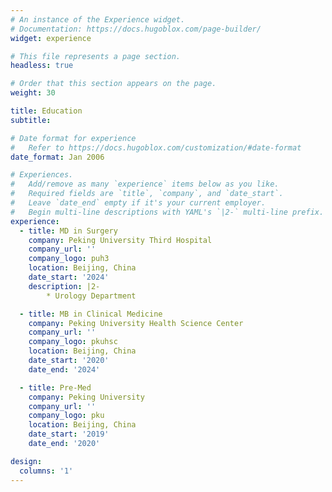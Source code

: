 ```yaml
---
# An instance of the Experience widget.
# Documentation: https://docs.hugoblox.com/page-builder/
widget: experience

# This file represents a page section.
headless: true

# Order that this section appears on the page.
weight: 30

title: Education
subtitle:

# Date format for experience
#   Refer to https://docs.hugoblox.com/customization/#date-format
date_format: Jan 2006

# Experiences.
#   Add/remove as many `experience` items below as you like.
#   Required fields are `title`, `company`, and `date_start`.
#   Leave `date_end` empty if it's your current employer.
#   Begin multi-line descriptions with YAML's `|2-` multi-line prefix.
experience:
  - title: MD in Surgery
    company: Peking University Third Hospital
    company_url: ''
    company_logo: puh3
    location: Beijing, China
    date_start: '2024'
    description: |2-
        * Urology Department

  - title: MB in Clinical Medicine
    company: Peking University Health Science Center
    company_url: ''
    company_logo: pkuhsc
    location: Beijing, China
    date_start: '2020'
    date_end: '2024'

  - title: Pre-Med
    company: Peking University
    company_url: ''
    company_logo: pku
    location: Beijing, China
    date_start: '2019'
    date_end: '2020'

design:
  columns: '1'
---
```

